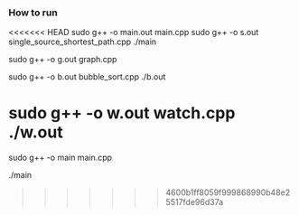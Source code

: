 ### How to run

<<<<<<< HEAD
sudo g++ -o main.out main.cpp
sudo g++ -o s.out single_source_shortest_path.cpp
./main

sudo g++ -o g.out graph.cpp

sudo g++ -o b.out bubble_sort.cpp
./b.out

sudo g++ -o w.out watch.cpp
./w.out
=======
sudo g++ -o main main.cpp

./main
>>>>>>> 4600b1ff8059f999868990b48e25517fde96d37a
